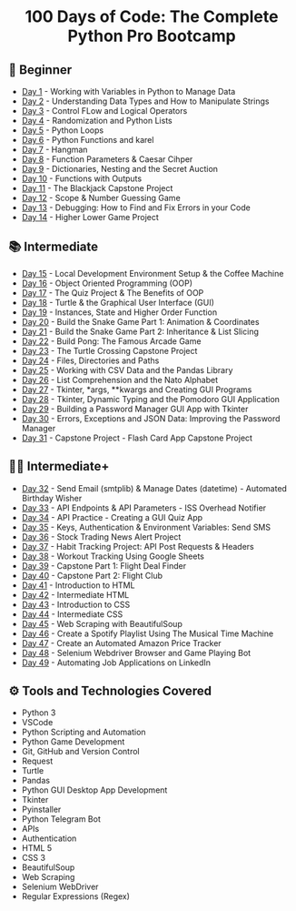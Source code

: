 <h1 align="center">100 Days of Code: The Complete Python Pro Bootcamp
</h1>

## 🔰 Beginner 
- [Day 1](https://github.com/a092devs/100-days-of-python/tree/master/day001) - Working with Variables in Python to Manage Data
- [Day 2](https://github.com/a092devs/100-days-of-python/tree/master/day002) - Understanding Data Types and How to Manipulate Strings
- [Day 3](https://github.com/a092devs/100-days-of-python/tree/master/day003) - Control FLow and Logical Operators
- [Day 4](https://github.com/a092devs/100-days-of-python/tree/master/day004) - Randomization and Python Lists
- [Day 5](https://github.com/a092devs/100-days-of-python/tree/master/day005) - Python Loops
- [Day 6](https://github.com/a092devs/100-days-of-python/tree/master/day006) - Python Functions and karel
- [Day 7](https://github.com/a092devs/100-days-of-python/tree/master/day007) - Hangman
- [Day 8](https://github.com/a092devs/100-days-of-python/tree/master/day008) - Function Parameters & Caesar Cihper
- [Day 9](https://github.com/a092devs/100-days-of-python/tree/master/day009) - Dictionaries, Nesting and the Secret Auction
- [Day 10](https://github.com/a092devs/100-days-of-python/tree/master/day010) - Functions with Outputs
- [Day 11](https://github.com/a092devs/100-days-of-python/tree/master/day011) - The Blackjack Capstone Project
- [Day 12](https://github.com/a092devs/100-days-of-python/tree/master/day012) - Scope & Number Guessing Game
- [Day 13](https://github.com/a092devs/100-days-of-python/tree/master/day013) - Debugging: How to Find and Fix Errors in your Code
- [Day 14](https://github.com/a092devs/100-days-of-python/tree/master/day014) - Higher Lower Game Project

## 📚 Intermediate
- [Day 15](https://github.com/a092devs/100-days-of-python/tree/master/day015) - Local Development Environment Setup & the Coffee Machine
- [Day 16](https://github.com/a092devs/100-days-of-python/tree/master/day016) - Object Oriented Programming (OOP)
- [Day 17](https://github.com/a092devs/100-days-of-python/tree/master/day017) - The Quiz Project & The Benefits of OOP
- [Day 18](https://github.com/a092devs/100-days-of-python/tree/master/day018) - Turtle & the Graphical User Interface (GUI)
- [Day 19](https://github.com/a092devs/100-days-of-python/tree/master/day019) - Instances, State and Higher Order Function
- [Day 20](https://github.com/a092devs/100-days-of-python/tree/master/day020) - Build the Snake Game Part 1: Animation & Coordinates
- [Day 21](https://github.com/a092devs/100-days-of-python/tree/master/day021) - Build the Snake Game Part 2: Inheritance & List Slicing
- [Day 22](https://github.com/a092devs/100-days-of-python/tree/master/day022) - Build Pong: The Famous Arcade Game
- [Day 23](https://github.com/a092devs/100-days-of-python/tree/master/day023) - The Turtle Crossing Capstone Project
- [Day 24](https://github.com/a092devs/100-days-of-python/tree/master/day024) - Files, Directories and Paths
- [Day 25](https://github.com/a092devs/100-days-of-python/tree/master/day025) - Working with CSV Data and the Pandas Library
- [Day 26](https://github.com/a092devs/100-days-of-python/tree/master/day026) - List Comprehension and the Nato Alphabet
- [Day 27](https://github.com/a092devs/100-days-of-python/tree/master/day027) - Tkinter, *args, **kwargs and Creating GUI Programs
- [Day 28](https://github.com/a092devs/100-days-of-python/tree/master/day028) - Tkinter, Dynamic Typing and the Pomodoro GUI Application
- [Day 29](https://github.com/a092devs/100-days-of-python/tree/master/day029) - Building a Password Manager GUI App with Tkinter
- [Day 30](https://github.com/a092devs/100-days-of-python/tree/master/day030) - Errors, Exceptions and JSON Data: Improving the Password Manager
- [Day 31](https://github.com/a092devs/100-days-of-python/tree/master/day031) - Capstone Project - Flash Card App Capstone Project

## 👨‍💻 Intermediate+
- [Day 32](https://github.com/a092devs/100-days-of-python/tree/master/day032) - Send Email (smtplib) & Manage Dates (datetime) - Automated Birthday Wisher
- [Day 33](https://github.com/a092devs/100-days-of-python/tree/master/day033) - API Endpoints & API Parameters - ISS Overhead Notifier
- [Day 34](https://github.com/a092devs/100-days-of-python/tree/master/day034) - API Practice - Creating a GUI Quiz App
- [Day 35](https://github.com/a092devs/100-days-of-python/tree/master/day035) - Keys, Authentication & Environment Variables: Send SMS
- [Day 36](https://github.com/a092devs/100-days-of-python/tree/master/day036) - Stock Trading News Alert Project
- [Day 37](https://github.com/a092devs/100-days-of-python/tree/master/day037) - Habit Tracking Project: API Post Requests & Headers
- [Day 38](https://github.com/a092devs/100-days-of-python/tree/master/day038) - Workout Tracking Using Google Sheets
- [Day 39](https://github.com/a092devs/100-days-of-python/tree/master/day039) - Capstone Part 1: Flight Deal Finder
- [Day 40](https://github.com/a092devs/100-days-of-python/tree/master/day040) - Capstone Part 2: Flight Club
- [Day 41](https://github.com/a092devs/100-days-of-python/tree/master/day041) - Introduction to HTML
- [Day 42](https://github.com/a092devs/100-days-of-python/tree/master/day042) - Intermediate HTML
- [Day 43](https://github.com/a092devs/100-days-of-python/tree/master/day043) - Introduction to CSS
- [Day 44](https://github.com/a092devs/100-days-of-python/tree/master/day044) - Intermediate CSS
- [Day 45](https://github.com/a092devs/100-days-of-python/tree/master/day045) - Web Scraping with BeautifulSoup
- [Day 46](https://github.com/a092devs/100-days-of-python/tree/master/day046) - Create a Spotify Playlist Using The Musical Time Machine
- [Day 47](https://github.com/a092devs/100-days-of-python/tree/master/day047) - Create an Automated Amazon Price Tracker
- [Day 48](https://github.com/a092devs/100-days-of-python/tree/master/day048) - Selenium Webdriver Browser and Game Playing Bot
- [Day 49](https://github.com/a092devs/100-days-of-python/tree/master/day049) - Automating Job Applications on LinkedIn

## ⚙ Tools and Technologies Covered
- Python 3
- VSCode
- Python Scripting and Automation
- Python Game Development
- Git, GitHub and Version Control
- Request
- Turtle
- Pandas
- Python GUI Desktop App Development
- Tkinter
- Pyinstaller
- Python Telegram Bot
- APIs
- Authentication
- HTML 5
- CSS 3
- BeautifulSoup
- Web Scraping
- Selenium WebDriver
- Regular Expressions (Regex)